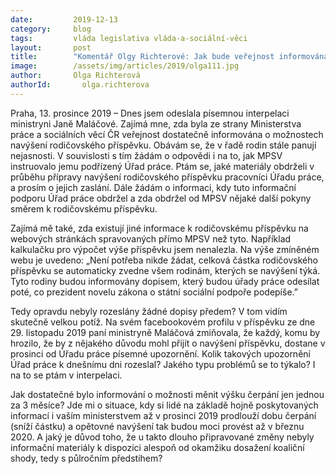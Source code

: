 ```yaml
---
date:         2019-12-13
category:     blog
tags:         vláda legislativa vláda-a-sociální-věci
layout:       post
title:        "Komentář Olgy Richterové: Jak bude veřejnost informována o možnostech navýšení rodičovského příspěvku? Obávám se, že MPSV zaspalo"
image:        /assets/img/articles/2019/olga111.jpg
author:       Olga Richterová
authorId:       olga.richterova
---
```


 

Praha, 13. prosince 2019 – Dnes jsem odeslala písemnou interpelaci ministryni Janě Maláčové. Zajímá mne, zda byla ze strany Ministerstva práce a sociálních věcí ČR veřejnost dostatečně informována o možnostech navýšení rodičovského příspěvku. Obávám se, že v řadě rodin stále panují nejasnosti. V souvislosti s tím žádám o odpovědi i na to, jak MPSV instruovalo jemu podřízený Úřad práce. Ptám se, jaké materiály obdrželi v průběhu přípravy navýšení rodičovského příspěvku pracovníci Úřadu práce, a prosím o jejich zaslání. Dále žádám o informaci, kdy tuto informační podporu Úřad práce obdržel a zda obdržel od MPSV nějaké další pokyny směrem k rodičovskému příspěvku.

Zajímá mě také, zda existují jiné informace k rodičovskému příspěvku na webových stránkách spravovaných přímo MPSV než tyto. Například kalkulačku pro výpočet výše příspěvku jsem nenalezla. Na výše zmíněném webu je uvedeno: „Není potřeba nikde žádat, celková částka rodičovského příspěvku se automaticky zvedne všem rodinám, kterých se navýšení týká. Tyto rodiny budou informovány dopisem, který budou úřady práce odesílat poté, co prezident novelu zákona o státní sociální podpoře podepíše.” 

Tedy opravdu nebyly rozeslány žádné dopisy předem? V tom vidím skutečně velkou potíž. Na svém facebookovém profilu v příspěvku ze dne 29. listopadu 2019 paní ministryně Maláčová zmiňovala, že každý, komu by hrozilo, že by z nějakého důvodu mohl přijít o navýšení příspěvku, dostane v prosinci od Úřadu práce písemné upozornění. Kolik takových upozornění Úřad práce k dnešnímu dni rozeslal? Jakého typu problémů se to týkalo? I na to se ptám v interpelaci.

Jak dostatečné bylo informování o možnosti měnit výšku čerpání jen jednou za 3 měsíce? Jde mi o situace, kdy si lidé na základě hojně poskytovaných informací i vaším ministerstvem až v prosinci 2019 prodlouží dobu čerpání (sníží částku) a opětovné navýšení tak budou moci provést až v březnu 2020. A jaký je důvod toho, že u takto dlouho připravované změny nebyly informační materiály k dispozici alespoň od okamžiku dosažení koaliční shody, tedy s půlročním předstihem?
